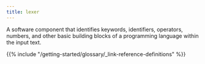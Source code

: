 ```yaml
---
title: lexer
---
```


A software component that identifies keywords, identifiers, operators, numbers, and other basic building blocks of a programming language within the input text.

{{% include "/getting-started/glossary/_link-reference-definitions" %}}
